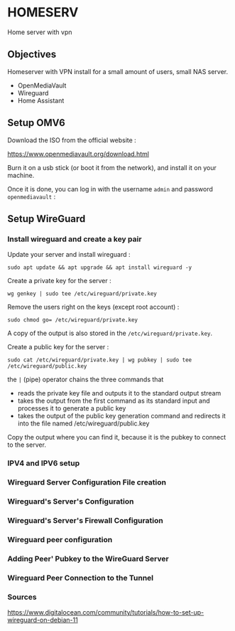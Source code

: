 # HOMESERV
Home server with vpn

## Objectives

Homeserver with VPN install for a small amount of users, small NAS server.

* OpenMediaVault
* Wireguard
* Home Assistant

## Setup OMV6

Download the ISO from the official website :

https://www.openmediavault.org/download.html

Burn it on a usb stick (or boot it from the network), and install it on your machine.

Once it is done, you can log in with the username ```admin``` and password ```openmediavault``` :


## Setup WireGuard

### Install wireguard and create a key pair

Update your server and install wireguard :

```
sudo apt update && apt upgrade && apt install wireguard -y
```

Create a private key for the server :
```
wg genkey | sudo tee /etc/wireguard/private.key
```
Remove the users right on the keys (except root account) :
```
sudo chmod go= /etc/wireguard/private.key
```
A copy of the output is also stored in the ```/etc/wireguard/private.key```.

Create a public key for the server :
```
sudo cat /etc/wireguard/private.key | wg pubkey | sudo tee /etc/wireguard/public.key
```
the ```|``` (pipe) operator chains the three commands that 
* reads the private key file and outputs it to the standard output stream
* takes the output from the first command as its standard input and processes it to generate a public key
* takes the output of the public key generation command and redirects it into the file named /etc/wireguard/public.key

Copy the output where you can find it, because it is the pubkey to connect to the server.

### IPV4 and IPV6 setup



### Wireguard Server Configuration File creation


### Wireguard's Server's Configuration


### Wireguard's Server's Firewall Configuration


### Wireguard peer configuration


### Adding Peer' Pubkey to the WireGuard Server


### Wireguard Peer Connection to the Tunnel




### Sources

https://www.digitalocean.com/community/tutorials/how-to-set-up-wireguard-on-debian-11

